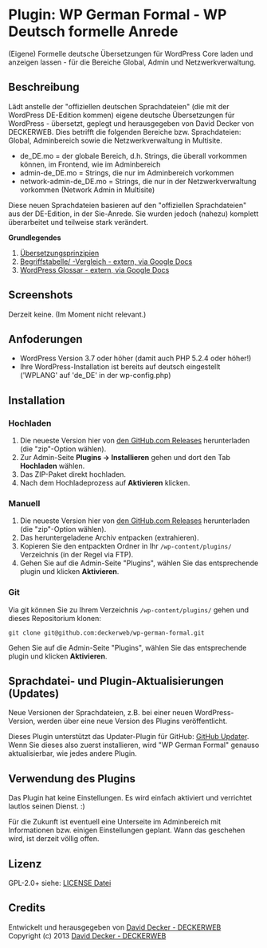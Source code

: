 # Plugin: WP German Formal - WP Deutsch formelle Anrede

(Eigene) Formelle deutsche Übersetzungen für WordPress Core laden und anzeigen lassen - für die Bereiche Global, Admin und Netzwerkverwaltung.

## Beschreibung

Lädt anstelle der "offiziellen deutschen Sprachdateien" (die mit der WordPress DE-Edition kommen) eigene deutsche Übersetzungen für WordPress - übersetzt, geplegt und herausgegeben von David Decker von DECKERWEB. Dies betrifft die folgenden Bereiche bzw. Sprachdateien: Global, Adminbereich sowie die Netzwerkverwaltung in Multisite.

* de_DE.mo = der globale Bereich, d.h. Strings, die überall vorkommen können, im Frontend, wie im Adminbereich
* admin-de_DE.mo = Strings, die nur im Adminbereich vorkommen
* network-admin-de_DE.mo = Strings, die nur in der Netzwerkverwaltung vorkommen (Network Admin in Multisite)

Diese neuen Sprachdateien basieren auf den "offiziellen Sprachdateien" aus der DE-Edition, in der Sie-Anrede. Sie wurden jedoch (nahezu) komplett überarbeitet und teilweise stark verändert.

**Grundlegendes**

 1. [Übersetzungsprinzipien](https://github.com/deckerweb/wp-german-formal/wiki/%C3%9Cbersetzungsprinzipien)
 2. [Begriffstabelle/ -Vergleich - extern, via Google Docs](https://docs.google.com/spreadsheet/ccc?key=0AsdlEocpfc1CdFRjNzVQRkpYZ2lVRnozbmJXcEpQcmc&usp=sharing)
 3. [WordPress Glossar - extern, via Google Docs](https://docs.google.com/spreadsheet/ccc?key=0AsdlEocpfc1CdHdTaEYxdDBTZU4tWEFtOTN0bnZKUlE&usp=sharing)

## Screenshots

Derzeit keine. (Im Moment nicht relevant.)

## Anfoderungen
* WordPress Version 3.7 oder höher (damit auch PHP 5.2.4 oder höher!)
* Ihre WordPress-Installation ist bereits auf deutsch eingestellt ('WPLANG' auf 'de_DE' in der wp-config.php)

## Installation

### Hochladen

1. Die neueste Version hier von [den GitHub.com Releases](https://github.com/deckerweb/wp-german-formal/releases) herunterladen (die "zip"-Option wählen).
2. Zur Admin-Seite __Plugins -> Installieren__ gehen und dort den Tab __Hochladen__ wählen.
3. Das ZIP-Paket direkt hochladen.
4. Nach dem Hochladeprozess auf __Aktivieren__ klicken.

### Manuell

1. Die neueste Version hier von [den GitHub.com Releases](https://github.com/deckerweb/wp-german-formal/releases) herunterladen (die "zip"-Option wählen).
2. Das heruntergeladene Archiv entpacken (extrahieren).
3. Kopieren Sie den entpackten Ordner in Ihr `/wp-content/plugins/` Verzeichnis (in der Regel via FTP).
4. Gehen Sie auf die Admin-Seite "Plugins", wählen Sie das entsprechende plugin und klicken __Aktivieren__.

### Git

Via git können Sie zu Ihrem Verzeichnis `/wp-content/plugins/` gehen und dieses Repositorium klonen:

`git clone git@github.com:deckerweb/wp-german-formal.git`

Gehen Sie auf die Admin-Seite "Plugins", wählen Sie das entsprechende plugin und klicken __Aktivieren__.

## Sprachdatei- und Plugin-Aktualisierungen (Updates)

Neue Versionen der Sprachdateien, z.B. bei einer neuen WordPress-Version, werden über eine neue Version des Plugins veröffentlicht.

Dieses Plugin unterstützt das Updater-Plugin für GitHub: [GitHub Updater](https://github.com/afragen/github-updater). Wenn Sie dieses also zuerst installieren, wird "WP German Formal" genauso aktualisierbar, wie jedes andere Plugin.

## Verwendung des Plugins

Das Plugin hat keine Einstellungen. Es wird einfach aktiviert und verrichtet lautlos seinen Dienst. :)

Für die Zukunft ist eventuell eine Unterseite im Adminbereich mit Informationen bzw. einigen Einstellungen geplant. Wann das geschehen wird, ist derzeit völlig offen.

## Lizenz

GPL-2.0+
siehe: [LICENSE Datei](https://github.com/deckerweb/wp-german-formal/blob/master/LICENSE)

## Credits

Entwickelt und herausgegeben von [David Decker - DECKERWEB](http://deckerweb.de/twitter)  
Copyright (c) 2013 [David Decker - DECKERWEB](http://deckerweb.de/)